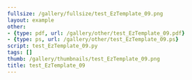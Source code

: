 ```yaml
---
fullsize: /gallery/fullsize/test_EzTemplate_09.png
layout: example
other:
- {type: pdf, url: /gallery/other/test_EzTemplate_09.pdf}
- {type: ps, url: /gallery/other/test_EzTemplate_09.ps}
script: test_EzTemplate_09.py
tags: []
thumb: /gallery/thumbnails/test_EzTemplate_09.png
title: test_EzTemplate_09
---
```

